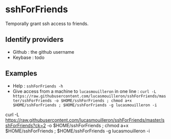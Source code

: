 sshForFriends
=============

Temporally grant ssh access to friends.

Identify providers
------------------
- Github : the github username
- Keybase : todo

Examples
--------
- Help : `sshForFriends -h`
- Give access from a machine to `lucasmouilleron` in one line : `curl -L https://raw.githubusercontent.com/lucasmouilleron/sshForFriends/master/sshForFriends -o $HOME/sshForFriends ; chmod a+x $HOME/sshForFriends ; $HOME/sshForFriends -g lucasmouilleron -i`

curl -L https://raw.githubusercontent.com/lucasmouilleron/sshForFriends/master/sshForFriends?ck=2 -o $HOME/sshForFriends ; chmod a+x $HOME/sshForFriends ; $HOME/sshForFriends -g lucasmouilleron -i
